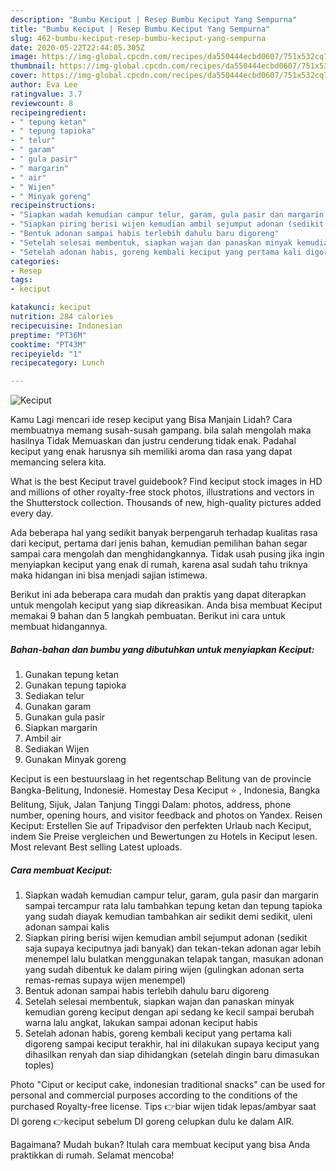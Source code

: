 ```yaml
---
description: "Bumbu Keciput | Resep Bumbu Keciput Yang Sempurna"
title: "Bumbu Keciput | Resep Bumbu Keciput Yang Sempurna"
slug: 462-bumbu-keciput-resep-bumbu-keciput-yang-sempurna
date: 2020-05-22T22:44:05.305Z
image: https://img-global.cpcdn.com/recipes/da550444ecbd0607/751x532cq70/keciput-foto-resep-utama.jpg
thumbnail: https://img-global.cpcdn.com/recipes/da550444ecbd0607/751x532cq70/keciput-foto-resep-utama.jpg
cover: https://img-global.cpcdn.com/recipes/da550444ecbd0607/751x532cq70/keciput-foto-resep-utama.jpg
author: Eva Lee
ratingvalue: 3.7
reviewcount: 8
recipeingredient:
- " tepung ketan"
- " tepung tapioka"
- " telur"
- " garam"
- " gula pasir"
- " margarin"
- " air"
- " Wijen"
- " Minyak goreng"
recipeinstructions:
- "Siapkan wadah kemudian campur telur, garam, gula pasir dan margarin sampai tercampur rata lalu tambahkan tepung ketan dan tepung tapioka yang sudah diayak kemudian tambahkan air sedikit demi sedikit, uleni adonan sampai kalis"
- "Siapkan piring berisi wijen kemudian ambil sejumput adonan (sedikit saja supaya keciputnya jadi banyak) dan tekan-tekan adonan agar lebih menempel lalu bulatkan menggunakan telapak tangan, masukan adonan yang sudah dibentuk ke dalam piring wijen (gulingkan adonan serta remas-remas supaya wijen menempel)"
- "Bentuk adonan sampai habis terlebih dahulu baru digoreng"
- "Setelah selesai membentuk, siapkan wajan dan panaskan minyak kemudian goreng keciput dengan api sedang ke kecil sampai berubah warna lalu angkat, lakukan sampai adonan keciput habis"
- "Setelah adonan habis, goreng kembali keciput yang pertama kali digoreng sampai keciput terakhir, hal ini dilakukan supaya keciput yang dihasilkan renyah dan siap dihidangkan (setelah dingin baru dimasukan toples)"
categories:
- Resep
tags:
- keciput

katakunci: keciput 
nutrition: 284 calories
recipecuisine: Indonesian
preptime: "PT36M"
cooktime: "PT43M"
recipeyield: "1"
recipecategory: Lunch

---
```



![Keciput](https://img-global.cpcdn.com/recipes/da550444ecbd0607/751x532cq70/keciput-foto-resep-utama.jpg)

Kamu Lagi mencari ide resep keciput yang Bisa Manjain Lidah? Cara membuatnya memang susah-susah gampang. bila salah mengolah maka hasilnya Tidak Memuaskan dan justru cenderung tidak enak. Padahal keciput yang enak harusnya sih memiliki aroma dan rasa yang dapat memancing selera kita.

What is the best Keciput travel guidebook? Find keciput stock images in HD and millions of other royalty-free stock photos, illustrations and vectors in the Shutterstock collection. Thousands of new, high-quality pictures added every day.

Ada beberapa hal yang sedikit banyak berpengaruh terhadap kualitas rasa dari keciput, pertama dari jenis bahan, kemudian pemilihan bahan segar sampai cara mengolah dan menghidangkannya. Tidak usah pusing jika ingin menyiapkan keciput yang enak di rumah, karena asal sudah tahu triknya maka hidangan ini bisa menjadi sajian istimewa.


Berikut ini ada beberapa cara mudah dan praktis yang dapat diterapkan untuk mengolah keciput yang siap dikreasikan. Anda bisa membuat Keciput memakai 9 bahan dan 5 langkah pembuatan. Berikut ini cara untuk membuat hidangannya.

<!--inarticleads1-->

##### Bahan-bahan dan bumbu yang dibutuhkan untuk menyiapkan Keciput:

1. Gunakan  tepung ketan
1. Gunakan  tepung tapioka
1. Sediakan  telur
1. Gunakan  garam
1. Gunakan  gula pasir
1. Siapkan  margarin
1. Ambil  air
1. Sediakan  Wijen
1. Gunakan  Minyak goreng


Keciput is een bestuurslaag in het regentschap Belitung van de provincie Bangka-Belitung, Indonesië. Homestay Desa Keciput ⭐ , Indonesia, Bangka Belitung, Sijuk, Jalan Tanjung Tinggi Dalam: photos, address, phone number, opening hours, and visitor feedback and photos on Yandex. Reisen Keciput: Erstellen Sie auf Tripadvisor den perfekten Urlaub nach Keciput, indem Sie Preise vergleichen und Bewertungen zu Hotels in Keciput lesen. Most relevant Best selling Latest uploads. 

<!--inarticleads2-->

##### Cara membuat Keciput:

1. Siapkan wadah kemudian campur telur, garam, gula pasir dan margarin sampai tercampur rata lalu tambahkan tepung ketan dan tepung tapioka yang sudah diayak kemudian tambahkan air sedikit demi sedikit, uleni adonan sampai kalis
1. Siapkan piring berisi wijen kemudian ambil sejumput adonan (sedikit saja supaya keciputnya jadi banyak) dan tekan-tekan adonan agar lebih menempel lalu bulatkan menggunakan telapak tangan, masukan adonan yang sudah dibentuk ke dalam piring wijen (gulingkan adonan serta remas-remas supaya wijen menempel)
1. Bentuk adonan sampai habis terlebih dahulu baru digoreng
1. Setelah selesai membentuk, siapkan wajan dan panaskan minyak kemudian goreng keciput dengan api sedang ke kecil sampai berubah warna lalu angkat, lakukan sampai adonan keciput habis
1. Setelah adonan habis, goreng kembali keciput yang pertama kali digoreng sampai keciput terakhir, hal ini dilakukan supaya keciput yang dihasilkan renyah dan siap dihidangkan (setelah dingin baru dimasukan toples)


Photo &#34;Ciput or keciput cake, indonesian traditional snacks&#34; can be used for personal and commercial purposes according to the conditions of the purchased Royalty-free license. Tips 👉biar wijen tidak lepas/ambyar saat DI goreng 👉keciput sebelum DI goreng celupkan dulu ke dalam AIR. 

Bagaimana? Mudah bukan? Itulah cara membuat keciput yang bisa Anda praktikkan di rumah. Selamat mencoba!
